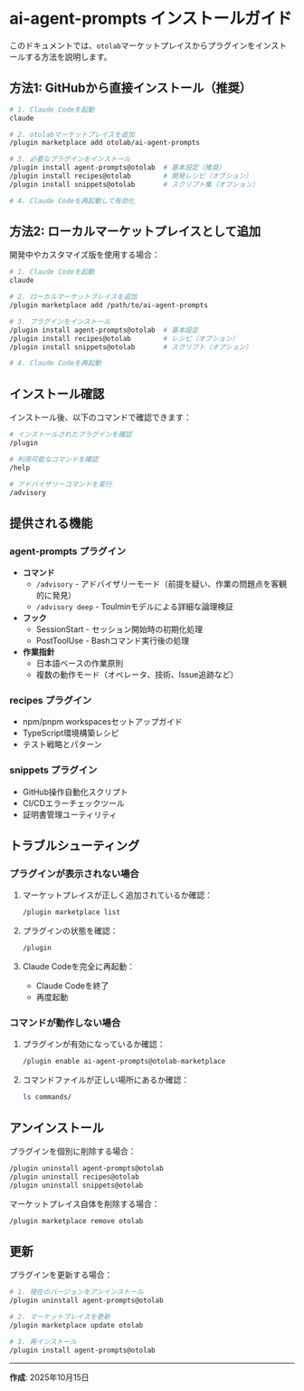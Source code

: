 # ai-agent-prompts インストールガイド

このドキュメントでは、`otolab`マーケットプレイスからプラグインをインストールする方法を説明します。

## 方法1: GitHubから直接インストール（推奨）

```bash
# 1. Claude Codeを起動
claude

# 2. otolabマーケットプレイスを追加
/plugin marketplace add otolab/ai-agent-prompts

# 3. 必要なプラグインをインストール
/plugin install agent-prompts@otolab  # 基本設定（推奨）
/plugin install recipes@otolab        # 開発レシピ（オプション）
/plugin install snippets@otolab       # スクリプト集（オプション）

# 4. Claude Codeを再起動して有効化
```

## 方法2: ローカルマーケットプレイスとして追加

開発中やカスタマイズ版を使用する場合：

```bash
# 1. Claude Codeを起動
claude

# 2. ローカルマーケットプレイスを追加
/plugin marketplace add /path/to/ai-agent-prompts

# 3. プラグインをインストール
/plugin install agent-prompts@otolab  # 基本設定
/plugin install recipes@otolab        # レシピ（オプション）
/plugin install snippets@otolab       # スクリプト（オプション）

# 4. Claude Codeを再起動
```


## インストール確認

インストール後、以下のコマンドで確認できます：

```bash
# インストールされたプラグインを確認
/plugin

# 利用可能なコマンドを確認
/help

# アドバイザリーコマンドを実行
/advisory
```

## 提供される機能

### agent-prompts プラグイン
- **コマンド**
  - `/advisory` - アドバイザリーモード（前提を疑い、作業の問題点を客観的に発見）
  - `/advisory deep` - Toulminモデルによる詳細な論理検証
- **フック**
  - SessionStart - セッション開始時の初期化処理
  - PostToolUse - Bashコマンド実行後の処理
- **作業指針**
  - 日本語ベースの作業原則
  - 複数の動作モード（オペレータ、技術、Issue追跡など）

### recipes プラグイン
- npm/pnpm workspacesセットアップガイド
- TypeScript環境構築レシピ
- テスト戦略とパターン

### snippets プラグイン
- GitHub操作自動化スクリプト
- CI/CDエラーチェックツール
- 証明書管理ユーティリティ

## トラブルシューティング

### プラグインが表示されない場合

1. マーケットプレイスが正しく追加されているか確認：
   ```bash
   /plugin marketplace list
   ```

2. プラグインの状態を確認：
   ```bash
   /plugin
   ```

3. Claude Codeを完全に再起動：
   - Claude Codeを終了
   - 再度起動

### コマンドが動作しない場合

1. プラグインが有効になっているか確認：
   ```bash
   /plugin enable ai-agent-prompts@otolab-marketplace
   ```

2. コマンドファイルが正しい場所にあるか確認：
   ```bash
   ls commands/
   ```

## アンインストール

プラグインを個別に削除する場合：

```bash
/plugin uninstall agent-prompts@otolab
/plugin uninstall recipes@otolab
/plugin uninstall snippets@otolab
```

マーケットプレイス自体を削除する場合：

```bash
/plugin marketplace remove otolab
```

## 更新

プラグインを更新する場合：

```bash
# 1. 現在のバージョンをアンインストール
/plugin uninstall agent-prompts@otolab

# 2. マーケットプレイスを更新
/plugin marketplace update otolab

# 3. 再インストール
/plugin install agent-prompts@otolab
```

---
**作成**: 2025年10月15日